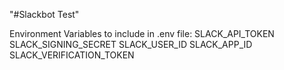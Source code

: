 "#Slackbot Test" 

Environment Variables to include in .env file:
SLACK_API_TOKEN
SLACK_SIGNING_SECRET
SLACK_USER_ID
SLACK_APP_ID
SLACK_VERIFICATION_TOKEN
